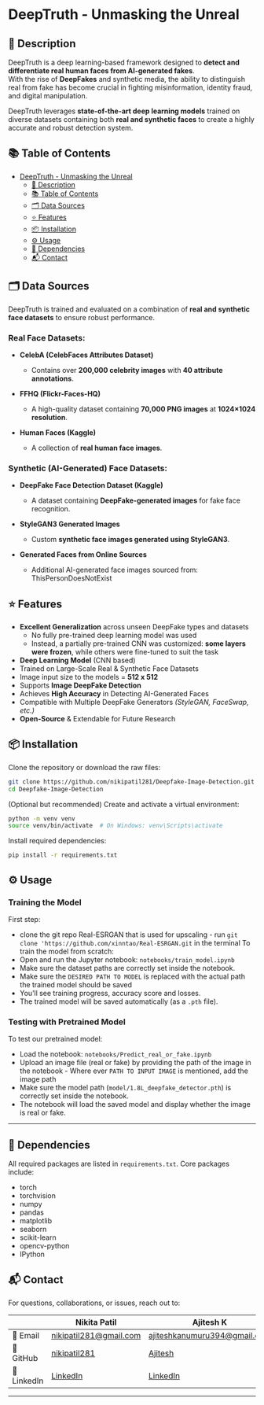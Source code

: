# DeepTruth - Unmasking the Unreal  

## 📝 Description 
DeepTruth is a deep learning-based framework designed to **detect and differentiate real human faces from AI-generated fakes**.  
With the rise of **DeepFakes** and synthetic media, the ability to distinguish real from fake has become crucial in fighting misinformation, identity fraud, and digital manipulation.  

DeepTruth leverages **state-of-the-art deep learning models** trained on diverse datasets containing both **real and synthetic faces** to create a highly accurate and robust detection system.  

## 📚 Table of Contents  
- [DeepTruth - Unmasking the Unreal](#deeptruth---unmasking-the-unreal)
  - [📝 Description](#-description)
  - [📚 Table of Contents](#-table-of-contents)
  - [🗂️ Data Sources](#️-data-sources)
  - [⭐️ Features](#features)
  - [📦 Installation](#-installation)
  - [⚙️ Usage](#️-usage)
  - [🧰 Dependencies](#-dependencies)
  - [📬 Contact](#-contact)

##  🗂️ Data Sources  
DeepTruth is trained and evaluated on a combination of **real and synthetic face datasets** to ensure robust performance.  

### **Real Face Datasets:**  
- **CelebA (CelebFaces Attributes Dataset)**  
  - Contains over **200,000 celebrity images** with **40 attribute annotations**.  

- **FFHQ (Flickr-Faces-HQ)**  
  - A high-quality dataset containing **70,000 PNG images** at **1024×1024 resolution**.  
  

- **Human Faces (Kaggle)**  
  - A collection of **real human face images**.  

### **Synthetic (AI-Generated) Face Datasets:**  
- **DeepFake Face Detection Dataset (Kaggle)**  
  - A dataset containing **DeepFake-generated images** for fake face recognition.  
  
- **StyleGAN3 Generated Images**  
  - Custom **synthetic face images generated using StyleGAN3**.  

- **Generated Faces from Online Sources**  
  - Additional AI-generated face images sourced from:  ThisPersonDoesNotExist  

## ⭐️ Features

- **Excellent Generalization** across unseen DeepFake types and datasets  
  - No fully pre-trained deep learning model was used  
  - Instead, a partially pre-trained CNN was customized: **some layers were frozen**, while others were fine-tuned to suit the task  
- **Deep Learning Model** (CNN based)  
- Trained on Large-Scale Real & Synthetic Face Datasets 
- Image input size to the models = **512 x 512** 
- Supports **Image DeepFake Detection**  
- Achieves **High Accuracy** in Detecting AI-Generated Faces  
- Compatible with Multiple DeepFake Generators *(StyleGAN, FaceSwap, etc.)*  
- **Open-Source** & Extendable for Future Research  


## 📦 Installation

Clone the repository or download the raw files:
```bash
git clone https://github.com/nikipatil281/Deepfake-Image-Detection.git
cd Deepfake-Image-Detection
```

(Optional but recommended) Create and activate a virtual environment:
```bash
python -m venv venv
source venv/bin/activate  # On Windows: venv\Scripts\activate
```

Install required dependencies:
```bash
pip install -r requirements.txt
```

## ⚙️ Usage

### Training the Model
First step: 
- clone the git repo Real-ESRGAN that is used for upscaling - run `git clone 'https://github.com/xinntao/Real-ESRGAN.git` in the terminal
To train the model from scratch:
- Open and run the Jupyter notebook: `notebooks/train_model.ipynb`
- Make sure the dataset paths are correctly set inside the notebook.
- Make sure the `DESIRED PATH TO MODEL` is replaced with the actual path the trained model should be saved
- You’ll see training progress, accuracy score and losses.
- The trained model will be saved automatically (as a `.pth` file).

### Testing with Pretrained Model

To test our pretrained model:
- Load the notebook: `notebooks/Predict_real_or_fake.ipynb`
- Upload an image file (real or fake) by providing the path of the image in the notebook - Where ever `PATH TO INPUT IMAGE` is mentioned, add the image path
- Make sure the model path (`model/1.8L_deepfake_detector.pth`) is correctly set inside the notebook.
- The notebook will load the saved model and display whether the image is real or fake.
---

## 🧰 Dependencies  
All required packages are listed in `requirements.txt`. Core packages include:
- torch
- torchvision
- numpy
- pandas
- matplotlib
- seaborn
- scikit-learn
- opencv-python
- IPython

## 📬 Contact  
For questions, collaborations, or issues, reach out to:

|                 | **Nikita Patil**                                        | **Ajitesh K**                                               |
|-----------------|---------------------------------------------------------|-------------------------------------------------------------|
| 📧 Email        | [nikipatil281@gmail.com](mailto:nikipatil281@gmail.com) | [ajiteshkanumuru394@gmail.com](mailto:ajiteshkanumuru394@gmail.com) |
| 🔗 GitHub       | [nikipatil281](https://github.com/nikipatil281)         | [Ajitesh](https://github.com/ajiteshkanumuru)                 |
| 🔗 LinkedIn     | [LinkedIn](https://www.linkedin.com/in/nikita-patil-niki) | [LinkedIn](https://www.linkedin.com/in/ajitesh-k394/) |

---

